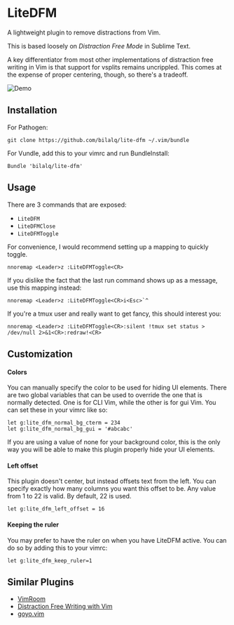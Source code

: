 # LiteDFM

A lightweight plugin to remove distractions from Vim.

This is based loosely on *Distraction Free Mode* in Sublime Text.

A key differentiator from most other implementations of distraction free writing
in Vim is that support for vsplits remains uncrippled. This comes at the expense
of proper centering, though, so there's a tradeoff.

![Demo](https://raw.github.com/bilalq/lite-dfm/master/demo.gif)

## Installation

For Pathogen:

    git clone https://github.com/bilalq/lite-dfm ~/.vim/bundle

For Vundle, add this to your vimrc and run BundleInstall:

```vim
Bundle 'bilalq/lite-dfm'
```

## Usage

There are 3 commands that are exposed:
* `LiteDFM`
* `LiteDFMClose`
* `LiteDFMToggle`

For convenience, I would recommend setting up a mapping to quickly toggle.

```vim
nnoremap <Leader>z :LiteDFMToggle<CR>
```

If you dislike the fact that the last run command shows up as a message, use
this mapping instead:

```vim
nnoremap <Leader>z :LiteDFMToggle<CR>i<Esc>`^
```

If you're a tmux user and really want to get fancy, this should interest you:

```vim
nnoremap <Leader>z :LiteDFMToggle<CR>:silent !tmux set status > /dev/null 2>&1<CR>:redraw!<CR>
```

## Customization

#### Colors
You can manually specify the color to be used for hiding UI elements. There
are two global variables that can be used to override the one that is normally
detected. One is for CLI Vim, while the other is for gui Vim. You can set
these in your vimrc like so:

```vim
let g:lite_dfm_normal_bg_cterm = 234
let g:lite_dfm_normal_bg_gui = '#abcabc'
```

If you are using a value of none for your background color, this is the only
way you will be able to make this plugin properly hide your UI elements.

#### Left offset
This plugin doesn't center, but instead offsets text from the left. You can
specify exactly how many columns you want this offset to be. Any value from 1 to
22 is valid. By default, 22 is used.

```vim
let g:lite_dfm_left_offset = 16
```

#### Keeping the ruler
You may prefer to have the ruler on when you have LiteDFM active. You can do so
by adding this to your vimrc:

```vim
let g:lite_dfm_keep_ruler=1
```

## Similar Plugins

- [VimRoom](http://projects.mikewest.org/vimroom/)
- [Distraction Free Writing with Vim](http://www.laktek.com/2012/09/05/distraction-free-writing-with-vim/)
- [goyo.vim](https://github.com/junegunn/goyo.vim)
